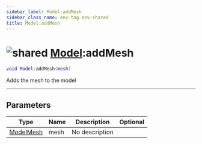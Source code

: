 ```yaml
---
sidebar_label: Model:addMesh
sidebar_class_name: env-tag env-shared
title: Model:addMesh
---
```


# <img src='/img/wiki/shared.png' alt='shared' classname='env-tag' /> [Model](../model/README.md):addMesh

```lua
void Model:addMesh(mesh)
```

Adds the mesh to the model<br/>

-----------------
## Parameters

| Type   | Name | Description | Optional |
| ------ | ---- | ----------- | -------: |
| [ModelMesh](../modelmesh/README.md) | mesh | No description |   |

